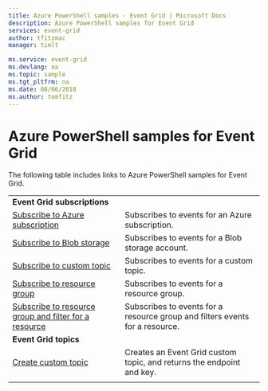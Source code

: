 ```yaml
---
title: Azure PowerShell samples - Event Grid | Microsoft Docs
description: Azure PowerShell samples for Event Grid
services: event-grid
author: tfitzmac
manager: timlt

ms.service: event-grid
ms.devlang: na
ms.topic: sample
ms.tgt_pltfrm: na
ms.date: 08/06/2018
ms.author: tomfitz
---
```

# Azure PowerShell samples for Event Grid

The following table includes links to Azure PowerShell samples for Event Grid.

| | |
|-|-|
|**Event Grid subscriptions**||
| [Subscribe to Azure subscription](scripts/event-grid-powershell-azure-subscription.md)| Subscribes to events for an Azure subscription. |
| [Subscribe to Blob storage](scripts/event-grid-powershell-blob.md)| Subscribes to events for a Blob storage account. |
| [Subscribe to custom topic](scripts/event-grid-powershell-subscribe-custom-topic.md)| Subscribes to events for a custom topic. |
| [Subscribe to resource group](scripts/event-grid-powershell-resource-group.md)| Subscribes to events for a resource group. |
| [Subscribe to resource group and filter for a resource](scripts/event-grid-powershell-resource-group-filter.md)| Subscribes to events for a resource group and filters events for a resource. |
|**Event Grid topics**||
| [Create custom topic](scripts/event-grid-powershell-create-custom-topic.md) | Creates an Event Grid custom topic, and returns the endpoint and key.  |
| | |
